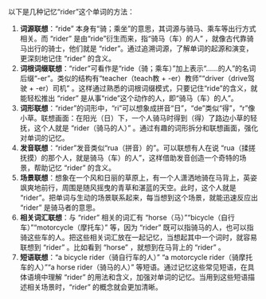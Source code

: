 以下是几种记忆“rider”这个单词的方法：
1. **词源联想**：“ride” 本身有“骑；乘坐”的意思，其词源与骑马、乘车等出行方式相关。而 “rider” 是由“ride”衍生而来，指“骑马（车）的人” ，就像古代靠骑马出行的骑士，他们就是 “rider”。通过追溯词源，了解单词的起源和演变，更深刻地记住 “rider” 的含义。
2. **词根词缀联想**：“rider”可看作是“ride（骑；乘车）”加上表示“……的人”的名词后缀“-er”。类似的结构有“teacher（teach教 + -er）教师”“driver（drive驾驶 + -er）司机” 。这样通过熟悉的词根词缀模式，只要记住“ride”的含义，就能轻松推出 “rider” 是从事“ride”这个动作的人，即“骑马（车）的人”。
3. **词形联想**：“rider”的词形中，“ri”可以想象成拼音“日”，“de”类似“得”，“r”像小草。联想画面：在阳光（日）下，一个人骑马时得到（得）了路边小草的轻抚，这个人就是 “rider（骑马的人）” 。通过有趣的词形拆分和联想画面，强化对单词的记忆。
4. **发音联想**：“rider”发音类似“rua（拼音）的”。可以联想有人在说 “rua（揉搓抚摸）的那个人，就是骑马（车）的人”，这样借助发音创造一个奇特的场景，帮助记忆 “rider” 的含义。
5. **场景联想**：想象在一个风和日丽的草原上，有一个人潇洒地骑在马背上，英姿飒爽地前行，周围是随风摇曳的青草和湛蓝的天空。此时，这个人就是 “rider”。把单词与生动的场景联系起来，每当想到这个场景，就能迅速反应出 “rider” 是骑马者的意思。
6. **相关词汇联想**：与 “rider” 相关的词汇有 “horse（马）”“bicycle（自行车）”“motorcycle（摩托车）” 等，因为 “rider” 既可以指骑马的人，也可以指骑这些车的人。把这些相关词汇放在一起记忆，当想起其中一个词时，就容易联想到 “rider” 。比如看到 “horse” ，就想到在马背上的 “rider” 。
7. **短语联想**：“a bicycle rider（骑自行车的人）” “a motorcycle rider（骑摩托车的人）”“a horse rider（骑马的人）” 等短语。通过记忆这些常见短语，在具体语境中理解 “rider” 的用法和含义，加强对单词的记忆。当用到这些短语描述相关场景时，“rider” 的概念就会更加清晰。 
